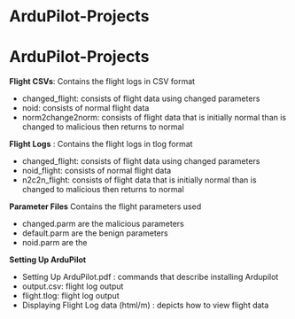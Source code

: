 # ArduPilot-Projects

# ArduPilot-Projects

**Flight CSVs**: Contains the flight logs in CSV format
 - changed_flight: consists of flight data using changed parameters
- noid: consists of normal flight data
- norm2change2norm: consists of flight data that is initially normal than is changed to malicious then returns to normal

**Flight Logs** : Contains the flight logs in tlog format 
- changed_flight: consists of flight data using changed parameters
- noid_flight: consists of normal flight data
- n2c2n_flight: consists of flight data that is initially normal than is changed to malicious then returns to normal

**Parameter Files** Contains the flight parameters used
-	changed.parm are the malicious parameters
-	default.parm are the benign parameters
-	noid.parm are the 

**Setting Up ArduPilot**
-	Setting Up ArduPilot.pdf : commands that describe installing Ardupilot
-	output.csv: flight log output
-	flight.tlog: flight log output
-	Displaying Flight Log data (html/m) : depicts how to view flight data

